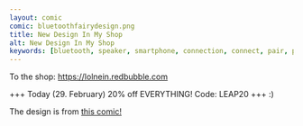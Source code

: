 ```yaml
---
layout: comic
comic: bluetoothfairydesign.png
title: New Design In My Shop
alt: New Design In My Shop
keywords: [bluetooth, speaker, smartphone, connection, connect, pair, pairing, problems, tooth, fairy, merchandise, shop]
---
```


To the shop: https://lolnein.redbubble.com

+++ Today (29. February) 20% off EVERYTHING! Code: LEAP20 +++ :)

The design is from [this comic!](https://lolnein.com/2020/02/28/bluetoothspeaker/)